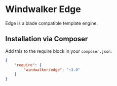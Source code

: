 # Windwalker Edge

Edge is a blade compatible template engine.

## Installation via Composer

Add this to the require block in your `composer.json`.

``` json
{
    "require": {
        "windwalker/edge": "~3.0"
    }
}
```
